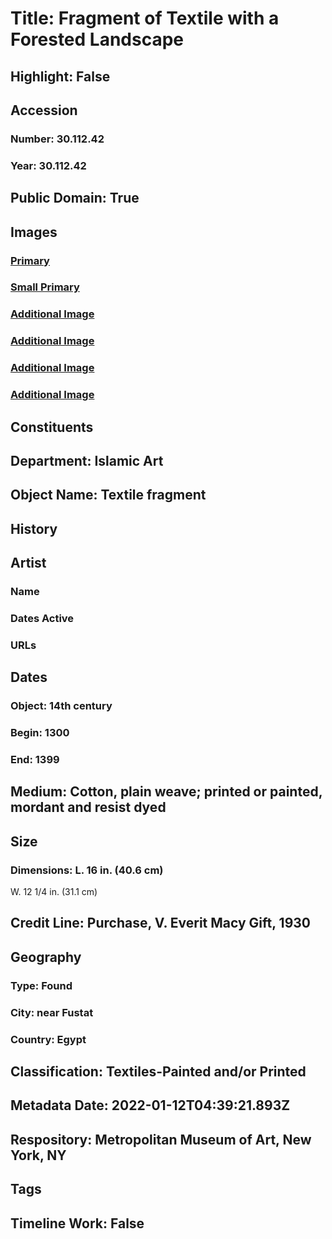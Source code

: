 # Title: Fragment of Textile with a Forested Landscape
## Highlight: False
## Accession
### Number: 30.112.42
### Year: 30.112.42
## Public Domain: True
## Images
### [Primary](https://images.metmuseum.org/CRDImages/is/original/DP241719.jpg)
### [Small Primary](https://images.metmuseum.org/CRDImages/is/web-large/DP241719.jpg)
### [Additional Image](https://images.metmuseum.org/CRDImages/is/original/80468.jpg)
### [Additional Image](https://images.metmuseum.org/CRDImages/is/original/wb-30.112.42.JPG)
### [Additional Image](https://images.metmuseum.org/CRDImages/is/original/DP275505.jpg)
### [Additional Image](https://images.metmuseum.org/CRDImages/is/original/DP276223.jpg)
## Constituents
## Department: Islamic Art
## Object Name: Textile fragment
## History
## Artist
### Name
### Dates Active
### URLs
## Dates
### Object: 14th century
### Begin: 1300
### End: 1399
## Medium: Cotton, plain weave; printed or painted, mordant and resist dyed
## Size
### Dimensions: L. 16 in. (40.6 cm)
W. 12 1/4 in. (31.1 cm)
## Credit Line: Purchase, V. Everit Macy Gift, 1930
## Geography
### Type: Found
### City: near Fustat
### Country: Egypt
## Classification: Textiles-Painted and/or Printed
## Metadata Date: 2022-01-12T04:39:21.893Z
## Respository: Metropolitan Museum of Art, New York, NY
## Tags
## Timeline Work: False
